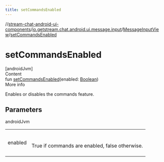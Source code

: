 ```yaml
---
title: setCommandsEnabled
---
```

//[stream-chat-android-ui-components](../../../index.md)/[io.getstream.chat.android.ui.message.input](../index.md)/[MessageInputView](index.md)/[setCommandsEnabled](setCommandsEnabled.md)



# setCommandsEnabled  
[androidJvm]  
Content  
fun [setCommandsEnabled](setCommandsEnabled.md)(enabled: [Boolean](https://kotlinlang.org/api/latest/jvm/stdlib/kotlin/-boolean/index.html))  
More info  


Enables or disables the commands feature.



## Parameters  
  
androidJvm  
  
| | |
|---|---|
| <a name="io.getstream.chat.android.ui.message.input/MessageInputView/setCommandsEnabled/#kotlin.Boolean/PointingToDeclaration/"></a>enabled| <a name="io.getstream.chat.android.ui.message.input/MessageInputView/setCommandsEnabled/#kotlin.Boolean/PointingToDeclaration/"></a><br/><br/>True if commands are enabled, false otherwise.<br/><br/>|
  
  



